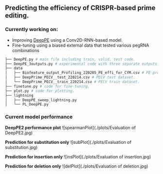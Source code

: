 ## Predicting the efficiency of CRISPR-based prime editing.

### Currently working on:
* Improving [DeepPE](http://deepcrispr.info/DeepPE/) using a Conv2D-RNN-based model.
* Fine-tuning using a biased external data that tested various pegRNA combinations
```bash
├── DeepPE.py # main file including train, valid, test code.
├── DeepPE_3outputs.py # experimental code with three separate outputs.
├── data
│   ├── Biofeature_output_Profiling_220205_PE_effi_for_CYM.csv # PE profiling dataset with a small diversity of target genes.
│   ├── DeepPrime_PECV__test_220214.csv # PECV test dataset.
│   └── DeepPrime_PECV__train_220214.csv # PECV train dataset.
├── finetune.py # code for fine-tuning.
├── plot.py # code for plotting.
├── lightning
│   ├── DeepPE_sweep_lightning.py
│   └── PL_DeepPE.py
```
### Current model performance
**DeepPE2 performance plot**
![spearmanPlot](./plots/Evaluation of DeepPE2.jpg)

**Prediction for substitution only**
![subPlot](./plots/Evaluation of substitution.jpg)

**Prediction for insertion only**
![insPlot](./plots/Evaluation of insertion.jpg)

**Prediction for deletion only**
![delPlot](./plots/Evaluation of deletion.jpg)
